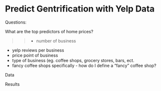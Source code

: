# Predict Gentrification with Yelp Data

Questions:

What are the top predictors of home prices?
>> * number of business
* yelp reviews per business
* price point of business
* type of business (eg. coffee shops, grocery stores, bars, ect. 
* fancy coffee shops specifically - how do I define a “fancy” coffee shop?

Data


Results 


